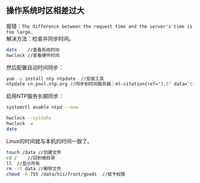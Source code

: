 ## 操作系统时区相差过大
报错：`The difference between the request time and the server's time is too large.`<br>
解决方法：检查并同步时间。<br>
```bash
date    //查看系统时间
hwclock //查看硬件时间
```
然后配置自动时间同步：
```bash
yum -y install ntp ntpdate  //安装工具
ntpdate cn.pool.ntp.org //同步到时间服务器：ml-citation{ref="3,5" data="citationList"}
```
启用NTP服务长期同步：
```bash
systemctl enable ntpd --now
```
```bash
hwclock --systohc
hwclock -w
date
```
Linux的时间就与本机的时间一致了。<br>
```bash
touch /data //创建文件
cd /    //回到根目录
ll  //显示所有
rm -rf data //删除文件
chmod -R 755 /data/his/front/goods  //赋予权限
```

